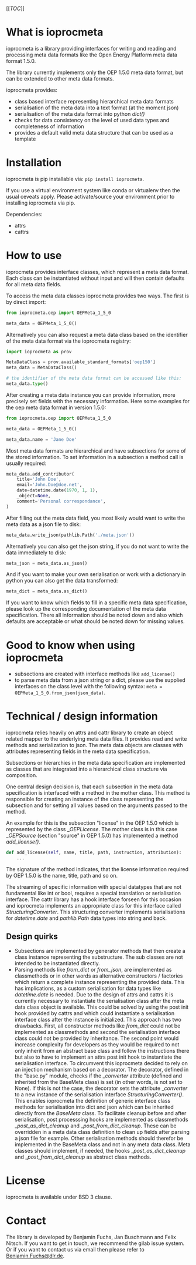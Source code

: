 [[_TOC_]]

# What is ioprocmeta

ioprocmeta is a library providing interfaces for writing and reading and processing meta data formats like the Open Energy Platform meta data format 1.5.0.

The library currently implements only the OEP 1.5.0 meta data format, but can be extended to other meta data formats.

ioprocmeta provides:

- class based interface representing hierarchical meta data formats
- serialisation of the meta data into a text format (at the moment json)
- serialisation of the meta data format into python _dict()_
- checks for data consistency on the level of used data types and completeness of information
- provides a default valid meta data structure that can be used as a template

# Installation

ioprocmeta is pip installable via: `pip install ioprocmeta`.

If you use a virtual environment system like conda or virtualenv then the usual ceveats apply. Please activate/source your environment prior to installing ioprocmeta via pip.

Dependencies:

- attrs
- cattrs

# How to use

ioprocmeta provides interface classes, which represent a meta data format. Each class can be instantiated without input and will then contain defaults for all meta data fields.

To access the meta data classes ioprocmeta provides two ways. The first is by direct import:

```python
from ioprocmeta.oep import OEPMeta_1_5_0

meta_data = OEPMeta_1_5_0()

```

Alternatively you can also request a meta data class based on the identifier of the meta data format via the ioprocmeta registry:

```python
import ioprocmeta as prov

MetaDataClass = prov.available_standard_formats['oep150']
meta_data = MetaDataClass()

# the identifier of the meta data format can be accessed like this:
meta_data.type()
```

After creating a meta data instance you can provide information, more precisely set fields with the necessary information.
Here some examples for the oep meta data format in version 1.5.0:

```python
from ioprocmeta.oep import OEPMeta_1_5_0

meta_data = OEPMeta_1_5_0()

meta_data.name = 'Jane Doe'
```

Most meta data formats are hierarchical and have subsections for some of the stored information. To set information in a subsection a method call is usually required:

```python
meta_data.add_contributor(
    title='John Doe', 
    email='John.Doe@doe.net', 
    date=datetime.date(1970, 1, 1), 
    _object=None, 
    comment='Personal correspondance',
)
```

After filling out the meta data field, you most likely would want to write the meta data as a json file to disk:

```python
meta_data.write_json(pathlib.Path('./meta.json'))
```

Alternatively you can also get the json string, if you do not want to write the data immediately to disk:

```python
meta_json = meta_data.as_json()
```

And if you want to make your own serialisation or work with a dictionary in python you can also get the data transformed:

```python
meta_dict = meta_data.as_dict()
```

If you want to know which fields to fill in a specific meta data specification, please look up the corresponding documentation of the meta data specification. There all information should be noted down and also which defaults are acceptable or what should be noted down for missing values.

# Good to know when using ioprocmeta

- subsections are created with interface methods like `add_license()`
- to parse meta data from a json string or a dict, please use the supplied interfaces on the class level with the following syntax: `meta = OEPMeta_1_5_0.from_json(json_data)`.

# Technical / design information

ioprocmeta relies heavily on attrs and cattr library to create an object related mapper to the underlying meta data files.
It provides read and write methods and serialization to json. The meta data objects are classes with attributes representing fields in the meta data specification.

Subsections or hierarchies in the meta data specification are implemented as classes that are integrated into a hierarchical class structure via composition.

One central design decision is, that each subsection in the meta data specification is interfaced with a method in the mother class. This method is responsible for creating an instance of the class representing the subsection and
for setting all values based on the arguments passed to the method.

An example for this is the subsection "license" in the OEP 1.5.0 which is represented by the class __OEPLicense_.
The mother class is in this case __OEPSource_ (section "source" in OEP 1.5.0) has implemented a method _add_license()_.

```python
def add_license(self, name, title, path, instruction, attribution):
    ...
```

The signature of the method indicates, that the license information required by OEP 1.5.0 is the name, title, path and so on.

The streaming of specific information with special datatypes that are not fundamental like int or bool, requires a special translation or serialisation interface.
The cattr library has a hook interface forseen for this occasion and ioprocmeta implements an appropriate class for this interface called _StructuringConverter_.
This structuring converter implements serialisations for _datetime.date_ and _pathlib.Path_ data types into string and back.

## Design quirks

- Subsections are implemented by generator methods that then create a class instance representing the substructure. The sub classes are not intended to be instantiated directly.
- Parsing methods like _from_dict_ or _from_json_, are implemented as classmethods or in other words as alternative constructors / factories which return a complete instance representing the provided data.
This has implications, as a custom serialisation for data types like _datetime.date_ is needed. Due to the design of attrs and cattrs it is currently necessary
to instantiate the serialisation class after the meta data class object is available. This could be solved by using the post init hook provided by cattrs and which could instantiate a serialisation interface class after the instance is initialized. This approach has two drawbacks. First, all constructor methods like _from_dict_ could not be implemented as classmethods and second the serialisation interface class could not be provided by inheritance. The second point would increase complexity for developers as they would be required to not only inherit from an abstract base class and follow the instructions there but also to have to implement an attrs post init hook to instantiate the serialisation interface. To circumvent this ioprocmeta decided to rely on an injection mechanism based on a decorator. The decorator, defined in the "base.py" module, checks if the __converter_ attribute (defined and inherited from the BaseMeta class) is set (in other words, is not set to None). If this is not the case, the decorator sets the attribute __converter_ to a new instance of the serialisation interface _StructuringConverter()_. This enables ioprocmeta the definition of generic interface class methods for serialisation into dict and json which can be inherited directly from the _BaseMeta_ class. To facilitate cleanup before and after serialisation, post processsing hooks are implemented as classmethods __post_as_dict_cleanup_ and __post_from_dict_cleanup_. These can be overridden in a meta data class definition to clean up fields after parsing a json file for example. Other serialisation methods should therefor be implemented in the BaseMeta class and not in any meta data class. Meta classes should implement, if needed, the hooks __post_as_dict_cleanup_ and __post_from_dict_cleanup_ as abstract class methods.

# License

ioprocmeta is available under BSD 3 clause.

# Contact

The library is developed by Benjamin Fuchs, Jan Buschmann and Felix Nitsch. If you want to get in touch, we recommend the gilab issue system. Or if you want to contact us via email then please refer to [Benjamin.Fuchs@dlr.de](mailto:Benjamin.Fuchs@dlr.de).
